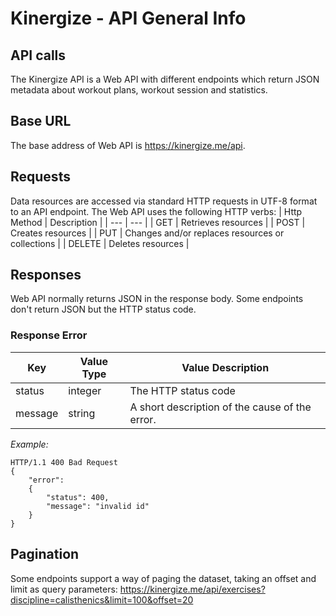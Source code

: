 # Kinergize - API General Info

## API calls
The Kinergize API is a Web API with different endpoints which return JSON metadata about workout plans, workout session and statistics.

## Base URL
The base address of Web API is https://kinergize.me/api.

## Requests
Data resources are accessed via standard HTTP requests in UTF-8 format to an API endpoint. The Web API uses the following HTTP verbs:
| Http Method | Description |
| --- | --- |
| GET | Retrieves resources |
| POST | Creates resources |
| PUT | Changes and/or replaces resources or collections |
| DELETE | Deletes resources |

## Responses
Web API normally returns JSON in the response body. Some endpoints don't return JSON but the HTTP status code.

### Response Error
| Key | Value Type | Value Description |
| --- | --- | --- |
| status | integer | The HTTP status code |
| message | string | A short description of the cause of the error. |

*Example:*
```
HTTP/1.1 400 Bad Request
{
    "error": 
    {
        "status": 400,
        "message": "invalid id"
    }
}
```

## Pagination

Some endpoints support a way of paging the dataset, taking an offset and limit as query parameters:
https://kinergize.me/api/exercises?discipline=calisthenics&limit=100&offset=20
